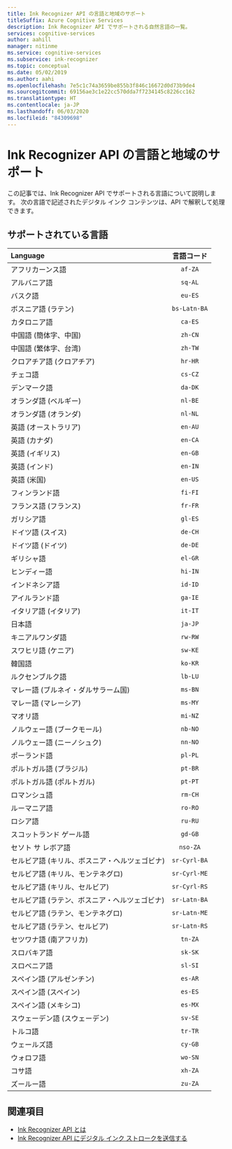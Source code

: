 ```yaml
---
title: Ink Recognizer API の言語と地域のサポート
titleSuffix: Azure Cognitive Services
description: Ink Recognizer API でサポートされる自然言語の一覧。
services: cognitive-services
author: aahill
manager: nitinme
ms.service: cognitive-services
ms.subservice: ink-recognizer
ms.topic: conceptual
ms.date: 05/02/2019
ms.author: aahi
ms.openlocfilehash: 7e5c1c74a3659be855b3f846c16672d0d73b9de4
ms.sourcegitcommit: 69156ae3c1e22cc570dda7f7234145c8226cc162
ms.translationtype: HT
ms.contentlocale: ja-JP
ms.lasthandoff: 06/03/2020
ms.locfileid: "84309698"
---
```

# <a name="language-and-region-support-for-the-ink-recognizer-api"></a>Ink Recognizer API の言語と地域のサポート

この記事では、Ink Recognizer API でサポートされる言語について説明します。 次の言語で記述されたデジタル インク コンテンツは、API で解釈して処理できます。

## <a name="supported-languages"></a>サポートされている言語

| Language                                   | 言語コード   |
|:-------------------------------------------|:---------------:|
| アフリカーンス語                                  |    `af-ZA`      |
| アルバニア語                                   |     `sq-AL`     |
| バスク語                                     |     `eu-ES`     |
| ボスニア語 (ラテン)                            | `bs-Latn-BA`    |
| カタロニア語                                    |     `ca-ES`     |
| 中国語 (簡体字、中国)                |     `zh-CN`     |
| 中国語 (繁体字、台湾)              |     `zh-TW`     |
| クロアチア語 (クロアチア)                         |     `hr-HR`     |
| チェコ語                                      |     `cs-CZ`     |
| デンマーク語                                     |     `da-DK`     |
| オランダ語 (ベルギー)                            |     `nl-BE`     |
| オランダ語 (オランダ)                        |     `nl-NL`     |
| 英語 (オーストラリア)                        |     `en-AU`     |
| 英語 (カナダ)                           |     `en-CA`     |
| 英語 (イギリス)                   |     `en-GB`     |
| 英語 (インド)                            |     `en-IN`     |
| 英語 (米国)                    |     `en-US`     |
| フィンランド語                                    |     `fi-FI`     |
| フランス語 (フランス)                            |     `fr-FR`     |
| ガリシア語                                   |     `gl-ES`     |
| ドイツ語 (スイス)                      |     `de-CH`     |
| ドイツ語 (ドイツ)                           |     `de-DE`     |
| ギリシャ語                                      |     `el-GR`     |
| ヒンディー語                                      |     `hi-IN`     |
| インドネシア語                                 |     `id-ID`     |
| アイルランド語                                      |     `ga-IE`     |
| イタリア語 (イタリア)                            |     `it-IT`     |
| 日本語                                   |     `ja-JP`     |
| キニアルワンダ語                                |     `rw-RW`     |
| スワヒリ語 (ケニア)                          |     `sw-KE`     |
| 韓国語                                     |     `ko-KR`     |
| ルクセンブルク語                              |     `lb-LU`     |
| マレー語 (ブルネイ・ダルサラーム国)                  |     `ms-BN`     |
| マレー語 (マレーシア)                           |     `ms-MY`     |
| マオリ語                                      |     `mi-NZ`     |
| ノルウェー語 (ブークモール)                         |     `nb-NO`     |
| ノルウェー語 (ニーノシュク)                        |     `nn-NO`     |
| ポーランド語                                     |     `pl-PL`     |
| ポルトガル語 (ブラジル)                        |     `pt-BR`     |
| ポルトガル語 (ポルトガル)                      |     `pt-PT`     |
| ロマンシュ語                                    |     `rm-CH`     |
| ルーマニア語                                   |     `ro-RO`     |
| ロシア語                                    |     `ru-RU`     |
| スコットランド ゲール語                            |     `gd-GB`     |
| セソト サ レボア語                           |    `nso-ZA`     |
| セルビア語 (キリル、ボスニア・ヘルツェゴビナ) |  `sr-Cyrl-BA`   |
| セルビア語 (キリル、モンテネグロ)             |  `sr-Cyrl-ME`   |
| セルビア語 (キリル、セルビア)                 |  `sr-Cyrl-RS`   |
| セルビア語 (ラテン、ボスニア・ヘルツェゴビナ)    |  `sr-Latn-BA`   |
| セルビア語 (ラテン、モンテネグロ)                |  `sr-Latn-ME`   |
| セルビア語 (ラテン、セルビア)                    |  `sr-Latn-RS`   |
| セツワナ語 (南アフリカ)                    |     `tn-ZA`     |
| スロバキア語                                     |     `sk-SK`     |
| スロベニア語                                  |     `sl-SI`     |
| スペイン語 (アルゼンチン)                        |     `es-AR`     |
| スペイン語 (スペイン)                            |     `es-ES`     |
| スペイン語 (メキシコ)                           |     `es-MX`     |
| スウェーデン語 (スウェーデン)                           |     `sv-SE`     |
| トルコ語                                    |     `tr-TR`     |
| ウェールズ語                                      |     `cy-GB`     |
| ウォロフ語                                      |     `wo-SN`     |
| コサ語                                      |     `xh-ZA`     |
| ズールー語                                       |     `zu-ZA`     |

## <a name="see-also"></a>関連項目

* [Ink Recognizer API とは](overview.md)
* [Ink Recognizer API にデジタル インク ストロークを送信する](concepts/send-ink-data.md)
